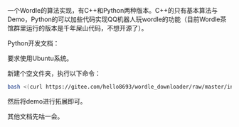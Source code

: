 一个Wordle的算法实现，有C++和Python两种版本。C++的只有基本算法与Demo，Python的可以加些代码实现QQ机器人玩wordle的功能（目前Wordle茶馆群里运行的版本是千年屎山代码，不想开源了）。

Python开发文档：

要求使用Ubuntu系统。

新建个空文件夹，执行以下命令：

```sh
bash <(curl https://gitee.com/hello8693/wordle_downloader/raw/master/installer.sh)
```

然后将demo进行拓展即可。

其他文档先咕一会。
